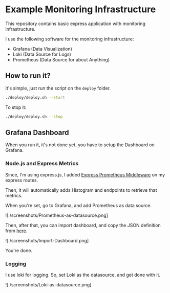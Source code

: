 # Example Monitoring Infrastructure

This repository contains basic express application with monitoring infrastructure.

I use the following software for the monitoring infrastructure:
- Grafana (Data Visualization)
- Loki (Data Source for Logs)
- Prometheus (Data Source for about Anything)

## How to run it?

It's simple, just run the script on the `deploy` folder.

```sh
./deploy/deploy.sh --start
```

To stop it:

```sh
./deploy/deploy.sh --stop
```

## Grafana Dashboard

When you run it, it's not done yet, you have to setup the Dashboard on Grafana.

### Node.js and Express Metrics

Since, I'm using express.js, I added [Express Prometheus Middleware](https://www.npmjs.com/package/express-prometheus-middleware)
on my express routes.

Then, it will automatically adds Histogram and endpoints to retrieve that metrics.

When you're set, go to Grafana, and add Prometheus as data source.

![./screenshots/Prometheus-as-datasource.png]

Then, after that, you can import dashboard, and copy the JSON definition from [here](https://grafana.com/api/dashboards/14565/revisions/1/download).

![./screenshots/Import-Dashboard.png]

You're done.

### Logging

I use loki for logging. So, set Loki as the datasource, and get done with it.

![./screenshots/Loki-as-datasource.png]
